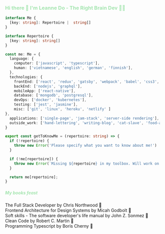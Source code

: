 <h3 style="color:#a5e5b0">Hi there 👋 I'm Leanne Do - The Right Brain Dev 👩‍💻</h3>

```typescript
interface Me {
  [key: string]: Repertoire |  string[]
}

interface Repertoire {
  [key: string]: string[]
}

const me: Me = {
  language: {
    computer: ['javascript', 'typescript'],
    human: ['vietnamese', 'english', 'german', 'finnish'],
  },
  technologies: {
    frontEnd: ['react', 'redux', 'gatsby', 'webpack', 'babel', 'css3', 'bootstrap', 'html5'],
    backEnd: ['nodejs', 'graphql'],
    mobileApp: ['react-native'],
    database: ['mongodb', 'postgresql'],
    devOps: ['docker', 'kubernetes'],
    testing: ['jest', 'jasmine'],
    misc: ['git', 'linux', 'heroku', 'netlify' ]
},
  applications: ['single-page', 'jam-stack', 'server-side rendering'],
  outside_work: ['hand-lettering', 'writing-blog', 'cat-slave', 'food-addict'],
}

export const getToKnowMe = (repertoire: string) => {
  if (!repertoire) {
    throw new Error('Please specify what you want to know about me!')
  }

  if (!me[repertoire]) {
    throw new Error(`Missing ${repertoire} in my toolbox. Will work on that!`)
  }

  return me[repertoire];
}
```
<h5 style="color:#a5e5b0">My books feast</h5>
<li style="list-style-type: none">The Full Stack Developer by Chris Northwood 🥢</li>
<li style="list-style-type: none">Frontend Architecture for Design Systems by Micah Godbolt 🥢</li>
<li style="list-style-type: none">Soft skills - The software developer's life manual by John Z. Sonmez 🥢</li>
<li style="list-style-type: none">Clean Code by Robert C. Martin 🍲</li>
<li style="list-style-type: none">Programming Typescript by Boris Cherny 🍲</li>







